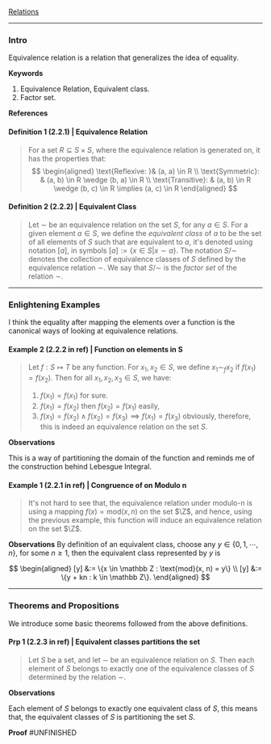 [Relations](../Relations.md)

---
### **Intro**

Equivalence relation is a relation that generalizes the idea of equality. 

**Keywords**
1. Equivalence Relation, Equivalent class. 
2. Factor set. 

**References**



#### **Definition 1 (2.2.1) | Equivalence Relation**
> For a set $R \subseteq S \times S$, where the equivalence relation is generated on, it has the properties that: 
$$
\begin{aligned}
    \text{Reflexive: }& (a, a) \in R
    \\
    \text{Symmetric}: & (a, b) \in R \wedge (b, a) \in R
    \\
    \text{Transitive}: & (a, b) \in R \wedge (b, c) \in R \implies
    (a, c) \in R
\end{aligned}
$$

#### **Definition 2 (2.2.2) | Equivalent Class**
> Let $\sim$ be an equivalence relation on the set $S$, for any $a \in S$. 
> For a given element $a \in S$, we define the *equivalent class* of $a$ to be the set of all elements of $S$ such that are equivalent to $a$, it's denoted using notation $[a]$, in symbols $[a] := \{x \in S | x \sim a\}$. 
> The notation $S/\sim$ denotes the collection of equivalence classes of $S$ defined by the equivalence relation $\sim$. We say that $S/\sim$ is the *factor set* of the relation $\sim$. 

----
### **Enlightening Examples**

I think the equality after mapping the elements over a function is the canonical ways of looking at equivalence relations. 

#### **Example 2 (2.2.2 in ref) | Function on elements in S**
> Let $f : S \mapsto T$ be any function. For $x_1, x_2 \in S$, we define $x_1 \sim_f x_2$ if $f(x_1) = f(x_2)$. Then for all $x_1, x_2, x_3 \in S$, we have: 
> 1. $f(x_1) = f(x_1)$ for sure. 
> 2. $f(x_1) = f(x_2)$ then $f(x_2) = f(x_1)$ easily, 
> 3. $f(x_1) = f(x_2) \wedge f(x_2) = f(x_3) \implies f(x_1) = f(x_3)$ obviously, 
> therefore, this is indeed  an equivalence relation on the set $S$. 

**Observations**

This is a way of partitioning the domain of the function and reminds me of the construction behind Lebesgue Integral. 

#### **Example 1 (2.2.1 in ref) | Congruence of on Modulo n**
> It's not hard to see that, the equivalence relation under modulo-n is using a mapping $f(x) = \text{mod}(x, n)$ on the set $\Z$, and hence, using the previous example, this function will induce an equivalence relation on the set $\Z$. 

**Observations**
By definition of an equivalent class, choose any $y \in \{0, 1, \cdots, n\}$, for some $n \ge 1$, then the equivalent class represented by $y$ is 

$$
\begin{aligned}
    [y] &:= \{x \in \mathbb Z : \text{mod}(x, n) = y\}
    \\
    [y] &:= \{y + kn : k \in \mathbb Z\}. 
\end{aligned}
$$


---
### **Theorems and Propositions**

We introduce some basic theorems followed from the above definitions. 

#### **Prp 1 (2.2.3 in ref) | Equivalent classes partitions the set**

> Let $S$ be a set, and let $\sim$ be an equivalence relation on $S$. Then each element of $S$ belongs to exactly one of the equivalence classes of $S$ determined by the relation $\sim$. 

**Observations**

Each element of $S$ belongs to exactly one equivalent class of $S$, this means that, the equivalent classes of $S$ is partitioning the set $S$. 

**Proof**
#UNFINISHED 

